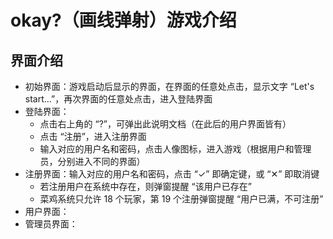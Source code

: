 # okay?（画线弹射）游戏介绍



## 界面介绍

- 初始界面：游戏启动后显示的界面，在界面的任意处点击，显示文字 “Let's start...”，再次界面的任意处点击，进入登陆界面
- 登陆界面：
  - 点击右上角的 “?”，可弹出此说明文档（在此后的用户界面皆有）
  - 点击 “注册”，进入注册界面
  - 输入对应的用户名和密码，点击人像图标，进入游戏（根据用户和管理员，分别进入不同的界面）
- 注册界面：输入对应的用户名和密码，点击 “✓” 即确定键，或 “✕” 即取消键
  - 若注册用户在系统中存在，则弹窗提醒 “该用户已存在”
  - 菜鸡系统只允许 18 个玩家，第 19 个注册弹窗提醒 “用户已满，不可注册”
- 用户界面：
- 管理员界面：